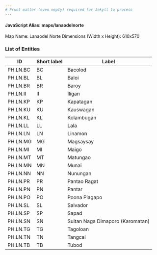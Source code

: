 ```yaml
---
# Front matter (even empty) required for Jekyll to process
---
```


#### JavaScript Alias: maps/lanaodelnorte

Map Name: Lanaodel Norte
Dimensions (Width x Height): 610x570





### List of Entities

ID | Short label | Label
---|---|---|
PH.LN.BC | BC | Bacolod
PH.LN.BL | BL | Baloi
PH.LN.BR | BR | Baroy
PH.LN.II | II | Iligan
PH.LN.KP | KP | Kapatagan
PH.LN.KU | KU | Kauswagan
PH.LN.KL | KL | Kolambugan
PH.LN.LL | LL | Lala
PH.LN.LN | LN | Linamon
PH.LN.MG | MG | Magsaysay
PH.LN.MI | MI | Maigo
PH.LN.MT | MT | Matungao
PH.LN.MN | MN | Munai
PH.LN.NN | NN | Nunungan
PH.LN.PR | PR | Pantao Ragat
PH.LN.PN | PN | Pantar
PH.LN.PO | PO | Poona Piagapo
PH.LN.SL | SL | Salvador
PH.LN.SP | SP | Sapad
PH.LN.SN | SN | Sultan Naga Dimaporo (Karomatan)
PH.LN.TG | TG | Tagoloan
PH.LN.TN | TN | Tangcal
PH.LN.TB | TB | Tubod